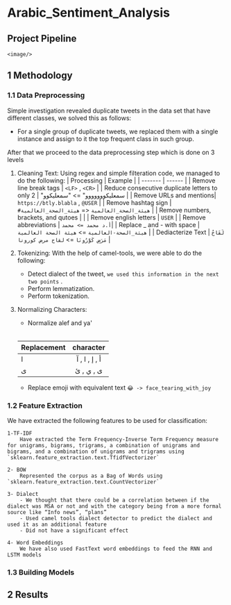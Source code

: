 # Arabic_Sentiment_Analysis




## Project Pipeline

` <image/> `

## 1 Methodology

### 1.1 Data Preprocessing
Simple investigation revealed duplicate tweets in the data set that have different classes, we solved this as follows:
- For a single group of duplicate tweets, we replaced them with a single instance and assign to it the top frequent class in such group.

After that we proceed to the data preprocessing step which is done on 3 levels

1. Cleaning Text:
  Using regex and simple filteration code, we managed to do the following:
    | Processing             | Example          |
    | -------                |  ------          |
    | Remove line break tags | `<LF>` ,  `<CR>` |
    | Reduce consecutive duplicate letters to only 2 | "سمعليكووووووو" => "سمعليكوو |
    | Remove URLs and mentions| `https://btly.blabla` ,  `@USER` |
    | Remove hashtag sign | `#هيئة_الصحة_العالمية` <= `هيئة_الصحة_العالمية` |
    | Remove numbers, brackets, and qutoes  |     |
    | Remove english letters | `USER` |
    | Remove abbreviations  | `أ.د محمد => محمد`|
    | Replace _ and - with space | `هيئة_الصحة-العالمية` => `هيئة الصحة العالمية` |
    | Dediacterize Text | `لَقَاحُ مَرَضِ كَوَّرُونَا` => `لقاح مرض كورونا` |
    
2. Tokenizing:
  With the help of camel-tools, we were able to do the following:
    - Detect dialect of the tweet, `we used this information in the next two points` .
    - Perform lemmatization.
    - Perform tokenization.
3. Normalizing Characters:
    - Normalize alef and ya'
    <br>
    
    | Replacement   | character|
    | ------------- |:-------------:|
    | ا    | أ ,  إ , ا , آ |
    | ى     | ى , ي , ئ      |
    
    - Replace emoji with equivalent text `😂 -> face_tearing_with_joy`
### 1.2 Feature Extraction
We have extracted the following features to be used for classification:

    1-TF-IDF
        Have extracted the Term Frequency-Inverse Term Frequency measure for unigrams, bigrams, trigrams, a combination of unigrams and bigrams, and a combination of unigrams and trigrams using `sklearn.feature_extraction.text.TfidfVectorizer`
        
    2- BOW
        Represented the corpus as a Bag of Words using `sklearn.feature_extraction.text.CountVectorizer`
        
    3- Dialect
        - We thought that there could be a correlation between if the dialect was MSA or not and with the category being from a more formal source like “Info news”, “plans”
        - Used camel tools dialect detector to predict the dialect and used it as an additional feature
        - Did not have a significant effect
 
    4- Word Embeddings
        We have also used FastText word embeddings to feed the RNN and LSTM models


### 1.3 Building Models

## 2 Results
